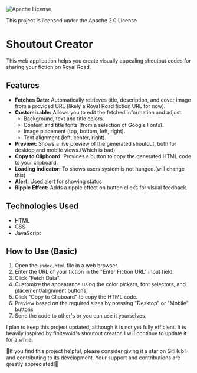 ![Apache License](https://img.shields.io/badge/License-Apache%202.0-blue.svg)

This project is licensed under the Apache 2.0 License
# Shoutout Creator

This web application helps you create visually appealing shoutout codes for sharing your fiction on Royal Road.

## Features

*   **Fetches Data:**  Automatically retrieves title, description, and cover image from a provided URL (likely a Royal Road fiction URL for now).  
*   **Customizable:**  Allows you to edit the fetched information and adjust:
    *   Background, text and title colors.
    *   Content and title fonts (from a selection of Google Fonts).
    *   Image placement (top, bottom, left, right).
    *   Text alignment (left, center, right).
*   **Preview:** Shows a live preview of the generated shoutout, both for desktop and mobile views.(Which is bad)
*   **Copy to Clipboard:**  Provides a button to copy the generated HTML code to your clipboard.
* **Loading indicator:** To shows users system is not hanged.(will change this)
* **Alert**: Used alert for showing status
*   **Ripple Effect:**  Adds a ripple effect on button clicks for visual feedback.

## Technologies Used

*   HTML
*   CSS
*   JavaScript
   
## How to Use (Basic)

1.  Open the `index.html` file in a web browser.
2.  Enter the URL of your fiction in the "Enter Fiction URL" input field.
3.  Click "Fetch Data".
4.  Customize the appearance using the color pickers, font selectors, and placement/alignment buttons.
5.  Click "Copy to Clipboard" to copy the HTML code.
6. Preview based on the required sizes by pressing "Desktop" or "Mobile" buttons
7. Send the code to other's or you can use it yourselves.

I plan to keep this project updated, although it is not yet fully efficient. It is heavily inspired by finitevoid's shoutout creator. I will continue to update it for a while.

🚀If you find this project helpful, please consider giving it a star on GitHub✨ and contributing to its development. Your support and contributions are greatly appreciated!💪


